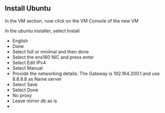 ## Install Ubuntu

In the VM section, now click on the VM Console of the new VM

In the ubuntu installer, select Install

- English
- Done
- Select full or minimal and then done
- Select the ens160 NIC and press enter
- Select Edit IPv4
- Select Manual
- Provide the networking details. The Gateway is 192.164.200.1 and use 8.8.8.8 as Name server
- Select Save
- Select Done
- No proxy
- Leave mirror db as is
- 